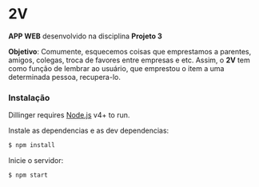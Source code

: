 # 2V

**APP WEB** desenvolvido na disciplina **Projeto 3**

**Objetivo**: Comumente, esquecemos coisas que emprestamos a parentes, amigos, colegas, troca de favores entre empresas e etc. Assim, o **2V** tem como função de lembrar ao usuário, que emprestou o item a uma determinada pessoa, recupera-lo.

### Instalação

Dillinger requires [Node.js](https://nodejs.org/) v4+ to run.

Instale as dependencias e as dev dependencias:

```sh
$ npm install
```

Inicie o servidor:

```sh
$ npm start
```
